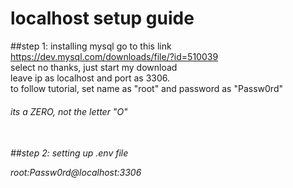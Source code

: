 # localhost setup guide
##step 1: installing mysql
go to this link<br>
https://dev.mysql.com/downloads/file/?id=510039<br>
select no thanks, just start my download<br>
leave ip as localhost and port as 3306.<br>
to follow tutorial, set name as "root" and password as "Passw0rd"<h6>its a ZERO, not the letter "O"<h6><br>
##step 2: setting up .env file
  
root:Passw0rd@localhost:3306

